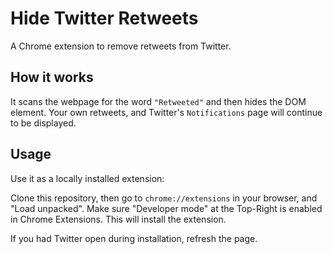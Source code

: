 # Hide Twitter Retweets

A Chrome extension to remove retweets from Twitter.

## How it works

It scans the webpage for the word `"Retweeted"` and then hides the DOM element.
Your own retweets, and Twitter's `Notifications` page will continue to be displayed.

## Usage

Use it as a locally installed extension:

Clone this repository, then go to `chrome://extensions` in your browser, and "Load unpacked". Make sure "Developer mode" at the Top-Right is enabled in Chrome Extensions. This will install the extension.

If you had Twitter open during installation, refresh the page.

